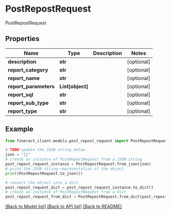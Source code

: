 # PostRepostRequest

PostRepostRequest

## Properties

Name | Type | Description | Notes
------------ | ------------- | ------------- | -------------
**description** | **str** |  | [optional] 
**report_category** | **str** |  | [optional] 
**report_name** | **str** |  | [optional] 
**report_parameters** | **List[object]** |  | [optional] 
**report_sql** | **str** |  | [optional] 
**report_sub_type** | **str** |  | [optional] 
**report_type** | **str** |  | [optional] 

## Example

```python
from fineract_client.models.post_repost_request import PostRepostRequest

# TODO update the JSON string below
json = "{}"
# create an instance of PostRepostRequest from a JSON string
post_repost_request_instance = PostRepostRequest.from_json(json)
# print the JSON string representation of the object
print(PostRepostRequest.to_json())

# convert the object into a dict
post_repost_request_dict = post_repost_request_instance.to_dict()
# create an instance of PostRepostRequest from a dict
post_repost_request_from_dict = PostRepostRequest.from_dict(post_repost_request_dict)
```
[[Back to Model list]](../README.md#documentation-for-models) [[Back to API list]](../README.md#documentation-for-api-endpoints) [[Back to README]](../README.md)


